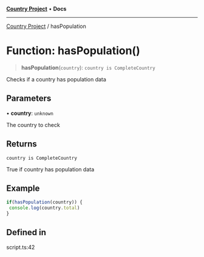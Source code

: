 [**Country Project**](../README.md) • **Docs**

***

[Country Project](../README.md) / hasPopulation

# Function: hasPopulation()

> **hasPopulation**(`country`): `country is CompleteCountry`

Checks if a country has population data

## Parameters

• **country**: `unknown`

The country to check

## Returns

`country is CompleteCountry`

True if country has population data

## Example

```typescript
if(hasPopulation(country)) {
 console.log(country.total)
}
```

## Defined in

script.ts:42
